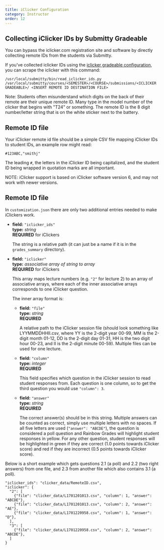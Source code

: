 ```yaml
---
title: iClicker Configuration
category: Instructor
order: 12
---
```



## Collecting iClicker IDs by Submitty Gradeable

You can bypass the iclicker.com registration site and software by
directly collecting remote IDs from the students via Submitty.

If you've collected iclicker IDs using the
[iclicker gradeable configuration](https://github.com/Submitty/Submitty/tree/master/more_autograding_examples/iclicker_upload/config),
you can scrape the iclicker with this command:

```
/usr/local/submitty/bin/read_iclicker_ids.py /var/local/submitty/courses/<SEMESTER>/<COURSE>/submissions/<ICLICKER GRADEABLE>/ <INSERT REMOTE ID DESTINATION FILE>
```

Note: Students often misunderstand which digits on the back of their
remote are their unique remote ID.  Many type in the model number of
the clicker that begins with "T24" or something.  The remote ID is the
8 digit number/letter string that is on the white sticker next to the
battery.


## Remote ID file

Your iClicker remote id file should be a simple CSV file mapping
iClicker IDs to student IDs, an example row might read:

```
#123ABC,"smithj"
```

The leading ``#``, the letters in the iClicker ID being capitalized, and
the student ID being wrapped in quotation marks are all important.

NOTE: iClicker support is based on iClicker software version 6, and may not
work with newer versions.



## Remote ID file

In `customization.json` there are only two additional entries needed to
make iClickers work.

* **field:** ``"iclicker_ids"``  
  **type:** _string_  
  **REQUIRED** for iClickers

  The string is a relative path (it can just be a name if it is in the
  `grades_summary` directory).

* **field:** ``"iclicker"``  
  **type:** _associative array of string to array_  
  **REQUIRED** for iClickers

  This array maps lecture numbers (e.g. ``"2"`` for lecture 2) to an array
  of associative arrays, where each of the inner associative arrays corresponds
  to one iClicker question.

  The inner array format is:

  * **field:** ``"file"``  
    **type:** _string_  
    **REQUIRED**

    A relative path to the iClicker session file (should look something like LYYMMDDHHII.csv,
    where YY is the 2-digit year 00-99, MM is the 2-digit month 01-12, DD is the 2-digit day 01-31,
    HH is the two digit hour 00-23, and II is the 2-digit minute 00-59). Multiple files can
    be used for one lecture.

  * **field:** ``"column"``  
    **type:** _integer_  
    **REQUIRED**

    This field specifies which question in the iClicker session to read student responses from.
    Each question is one column, so to get the third question you would use ``"column": 3``.

  * **field:** ``"answer"``  
    **type:** _string_  
    **REQUIRED**

    The correct answer(s) should be in this string. Multiple answers can be counted as correct,
    simply use multiple letters with no spaces. If all five letters are used (``"answer": "ABCDE"``),
    the question is considered a poll question and Rainbow Grades will highlight student responses in
    yellow. For any other question, student responses will be highlighted in green if they are correct
    (1.0 points towards iClicker score) and red if they are incorrect (0.5 points towards iClicker score).


Below is a short example which gets questions 2.1 (a poll) and 2.2 (two right answers) from one file,
and 2.3 from another file which also contains 3.1 (a poll).


```     
"iclicker_ids": "clicker_data/RemoteID.csv",
"iclicker": {
  "2": [
    {"file": "clicker_data/L1701201013.csv", "column": 1, "answer": "ABCDE"},
    {"file": "clicker_data/L1701201013.csv", "column": 2, "answer": "AE"},
    {"file": "clicker_data/L1701220958.csv", "column": 1, "answer": "D"},
  ],     
  "3": [
    {"file": "clicker_data/L1701220958.csv", "column": 2, "answer": "ABCDE"},           
  ]
}
```

